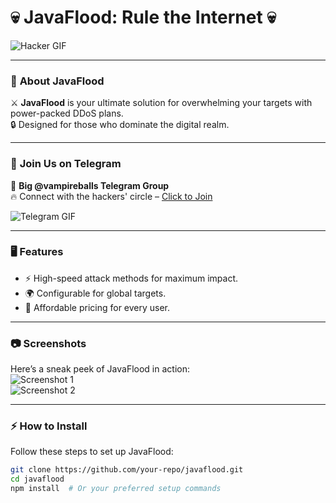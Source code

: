 # 💀 **JavaFlood: Rule the Internet** 💀  

![Hacker GIF](https://media1.tenor.com/m/yQ6QlIyJf-EAAAAC/cats-computer.gif)

---

### 🚀 **About JavaFlood**  
⚔️ **JavaFlood** is your ultimate solution for overwhelming your targets with power-packed DDoS plans.  
🔒 Designed for those who dominate the digital realm.

---

### 💬 **Join Us on Telegram**  
📢 **Big @vampireballs Telegram Group**  
🔥 Connect with the hackers' circle – [Click to Join](https://t.me/vampireballs)  

![Telegram GIF](https://media.tenor.com/2FL_HujhNUcAAAAi/gruppt.gif)

---

### 🖥️ **Features**  
- ⚡ High-speed attack methods for maximum impact.  
- 🌍 Configurable for global targets.  
- 🧩 Affordable pricing for every user.

---

### 📷 **Screenshots**  
Here’s a sneak peek of JavaFlood in action:  
![Screenshot 1](https://media.giphy.com/media/xT0xeJpnrWC4XWblEk/giphy.gif)  
![Screenshot 2](https://media.giphy.com/media/3o6fJ1BM7x9wdwAp0k/giphy.gif)

---

### ⚡ **How to Install**  
Follow these steps to set up JavaFlood:  

```bash
git clone https://github.com/your-repo/javaflood.git
cd javaflood
npm install  # Or your preferred setup commands
